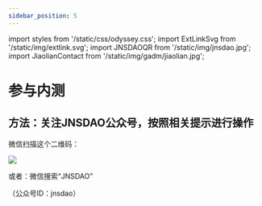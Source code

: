 ```yaml
---
sidebar_position: 5
---
```


import styles from '/static/css/odyssey.css';
import ExtLinkSvg from '/static/img/extlink.svg';
import JNSDAOQR from '/static/img/jnsdao.jpg';
import JiaolianContact from '/static/img/gadm/jiaolian.jpg';

# 参与内测

## 方法：关注JNSDAO公众号，按照相关提示进行操作

微信扫描这个二维码：

<img src={JNSDAOQR} />

或者：微信搜索“JNSDAO”

（公众号ID：jnsdao）
